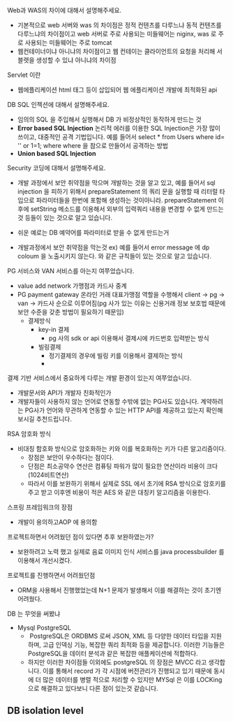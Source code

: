 Web과 WAS의 차이에 대해서 설명해주세요.  
- 기본적으로 web 서버와 was 의 차이점은 정적 컨텐츠를 다루느냐 동적 컨텐츠를 다루느냐의 차이점이고 web 서버로 주로 사용되는 미들웨어는 niginx, was 로 주로 사용되는 미들웨어는 주로 tomcat
- 웹컨테이너이냐 아니냐의 차이점이고 웹 컨테이는 클라이언트의 요청을 처리해 서블렛을 생성할 수 있냐 아니냐의 차이점

Servlet 이란
- 웹에플리케이션 html 태그 등이 삽입되어 웹 에플리케이션 개발에 최적화된 api 

DB SQL 인젝션에 대해서 설명해주세요.  
- 임의의 SQL 을 주입해서 실행해서 DB 가 비정상적인 동작하게 만드는 것
- **Error based SQL Injection** 논리적 에러를 이용한 SQL Injection은 가장 많이 쓰이고, 대중적인 공격 기법입니다. 예를 들어서 select * from Users where id= '' or 1=1; where where 을 참으로 만들어서 공격하는 방법
- **Union based SQL Injection**

Security 코딩에 대해서 설명해주세요.
- 개발 과정에서 보안 취약점을 막으며 개발하는 것을 알고 있고, 예를 들어서 sql injection 을 피하기 위해서 prepareStatement 의 쿼리 문을 실행할 때 리터럴 타입으로 파라미터들을 한번에 포함해 생성하는 것이아니라. prepareStatement 이후에 setString 메소드를 이용해서 외부의 입력쿼리 내용을 변경할 수 없게 만드는것 등들이 있는 것으로 알고 있습니다. 
- 쉬운 예로는 DB 예약어를  파라미터로 받을 수 없게 만드는거

- 개발과정에서 보안 취약점을 막는것 ex) 예를 들어서 error message 에 dp coloum 을 노출시키지 않는다. 와 같은 규칙들이 있는 것으로 알고 있습니다.

PG 서비스와 VAN 서비스를 아는지 여쭈었습니다.  
- value add network 가맹점과 카드사 중계
- PG payment gateway 온라인 거래 대표가맹점 역할을 수행해서 client -> pg -> van -> 카드사 순으로 이루어짐(pg 사가 있는 이유는 신용거래 정보 보호법 때문에 보안 수준을 갖춘 방법이 필요하기 때문임)
	- 결제방식
		- key-in 결제
			- pg 사의 sdk or api 이용해서 결제시에 카드번호 입력받는 방식
		- 빌링결제
			- 정기결제의 경우에 빌링 키를 이용해서 결제하는 방식
			- 

결제 기반 서비스에서 중요하게 다루는 개발 환경이 있는지 여쭈었습니다.
- 개발문서와 API가 개발자 친화적인가
- 개발자들이 사용하지 않는 언어로 연동할 수밖에 없는 PG사도 있습니다. 계약하려는 PG사가 언어와 무관하게 연동할 수 있는 HTTP API를 제공하고 있는지 확인해 보시길 추천드립니다.

RSA 암호화 방식  
- 비대칭 함호화 방식으로 암호화하는 키와 이를 복호화하는 키가 다른 알고리즘이다.
	- 장점은 보안이 우수하다는 점이다.
	- 단점은 최소공약수 연산은 컴퓨팅 파워가 많이 필요한 연산이라 비용이 크다(1024비트연산)
	- 따라서 이를 보완하기 위해서 실제로 SSL 에서 초기에 RSA 방식으로 암호키를 주고 받고 이후엔 비용이 적은 AES 와 같은 대칭키 알고리즘을 이용한다.

스프링 프레임워크의 장점
- 개발이 용의하고AOP 에 용의함

프로젝트하면서 어려웠던 점이 있다면 추후 보완하였는가?

- 보완하려고 노력 했고 실제로 음료 이미지 인식 서비스를 java processbuilder 를 이용해서 개선시켰다.

프로젝트를 진행하면서 어려웠던점
- ORM을 사용해서 진행했었는데 N+1 문제가 발생해서 이를 해결하는 것이 초기엔 어려웠다.

DB 는 무엇을 써봤냐
- Mysql PostgreSQL
	-  PostgreSQL은 ORDBMS 로써 JSON, XML 등 다양한 데이터 타입을 지원하며, 고급 인덱싱 기능, 복잡한 쿼리 최적화 등을 제공합니다. 이러한 기능들은 PostgreSQL을 데이터 분석과 같은 복잡한 애플케이션에 적합하다.
	- 하지만 이러한 차이점들 이외에도 postgreSQL 의 장점은 MVCC 라고 생각합니다. 이를 통해서 record 가 각 시점에 버전관리가 진행되고 있기 때문에 동시에 더 많은 데이터를 병렬 적으로 처리할 수 있지만 MYSql 은 이를 LOCKing 으로 해결하고 있다보니 다른 점이 있는것 같습니다.
	
DB isolation level
- 